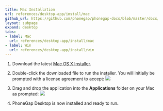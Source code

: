 ```yaml
---
title: Mac Installation
url: references/desktop-app/install/mac
github_url: https://github.com/phonegap/phonegap-docs/blob/master/docs/3-references/desktop-app/1-install/1-mac.html.md
layout: subpage
expand: desktop
tabs:
- label: Mac
  url: references/desktop-app/install/mac
- label: Win
  url: references/desktop-app/install/win  
---
```


1. Download the latest [Mac OS X Installer](https://github.com/phonegap/phonegap-app-desktop/releases/download/0.3.1/PhoneGapDesktop.dmg).

1. Double-click the downloaded file to run the installer. You will initially be prompted with a license agreement to accept:
  ![](/images/license-agreement.png)

1. Drag and drop the application into the **Applications** folder on your Mac as prompted:
  ![](/images/drag-to-apps-folder.png)

1. PhoneGap Desktop is now installed and ready to run.
